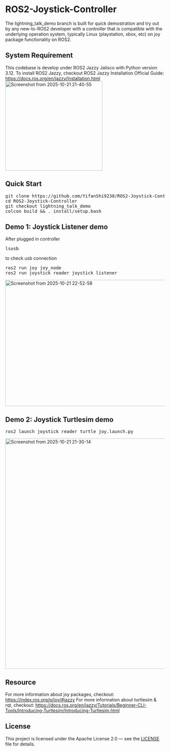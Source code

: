 # ROS2-Joystick-Controller
The lightning_talk_demo branch is built for quick demostration and try out by any new-to-ROS2 developer with a controller that is compatible with the underlying operation system, typically Linux (playstation, xbox, etc) on joy package functionality on ROS2.  

## System Requirement
This codebase is develop under ROS2 Jazzy Jalisco with Python version 3.12. To install ROS2 Jazzy, checkout ROS2 Jazzy Installation Official Guide: https://docs.ros.org/en/jazzy/Installation.html
<img width="307" height="283" alt="Screenshot from 2025-10-21 21-40-55" src="https://github.com/user-attachments/assets/8c64b7b6-ce8e-4276-a332-b784c0727226" />

## Quick Start
<pre>git clone https://github.com/YifanShi9238/ROS2-Joystick-Controller.git
cd ROS2-Joystick-Controller
git checkout lightning_talk_demo
colcon build && . install/setup.bash</pre>

## Demo 1: Joystick Listener demo
After plugged in controller 
<pre>lsusb</pre> to check usb connection
<pre>ros2 run joy joy_node
ros2 run joystick_reader joystick_listener</pre>
<img width="2354" height="399" alt="Screenshot from 2025-10-21 22-52-58" src="https://github.com/user-attachments/assets/e7ad70bc-8ef2-43ee-9d1a-c32a067c7108" />


## Demo 2: Joystick Turtlesim demo
<pre>ros2 launch joystick_reader turtle_joy.launch.py</pre>
<img width="2353" height="728" alt="Screenshot from 2025-10-21 21-30-14" src="https://github.com/user-attachments/assets/d440f16a-8bd9-443d-b99f-fd295990581f" />


## Resource
For more information about joy packages, checkout: https://index.ros.org/p/joy/#jazzy
For more information about turtlesim & rqt, checkout: https://docs.ros.org/en/jazzy/Tutorials/Beginner-CLI-Tools/Introducing-Turtlesim/Introducing-Turtlesim.html

## License
This project is licensed under the Apache License 2.0 — see the [LICENSE](./LICENSE) file for details.
